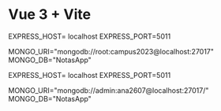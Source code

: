 # Vue 3 + Vite

EXPRESS_HOST= localhost
EXPRESS_PORT=5011

MONGO_URI="mongodb://root:campus2023@localhost:27017"
MONGO_DB="NotasApp"

EXPRESS_HOST= localhost
EXPRESS_PORT=5011

MONGO_URI="mongodb://admin:ana2607@localhost:27017/"
MONGO_DB="NotasApp"
